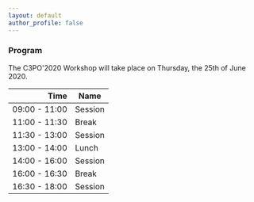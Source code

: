 ```yaml
---
layout: default
author_profile: false
---
```


### Program

The C3PO'2020 Workshop will take place on Thursday, the 25th of June 2020.

| **Time**              | **Name**                   |
| ------------:     | ---------------------- |
| 09:00 - 11:00     | Session                |
| 11:00 - 11:30     | Break                  |
| 11:30 - 13:00     | Session                |
| 13:00 - 14:00     | Lunch                  |
| 14:00 - 16:00     | Session                |
| 16:00 - 16:30     | Break                  |
| 16:30 - 18:00     | Session                |
